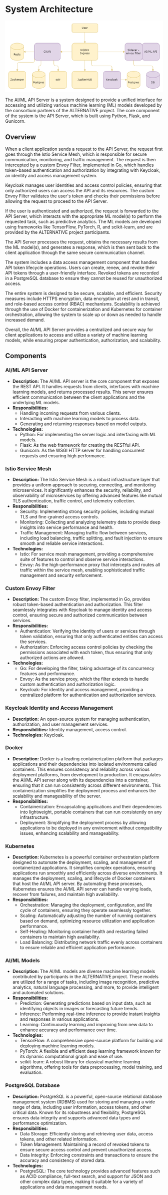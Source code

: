 # System Architecture

![System Architecture Diagram](system_architecture.png)

The AI/ML API Server is a system designed to provide a unified interface for accessing and utilizing various machine learning (ML) models developed by the consortium partners of the ALTERNATIVE project. The core component of the system is the API Server, which is built using Python, Flask, and Gunicorn.

## Overview

When a client application sends a request to the API Server, the request first goes through the Istio Service Mesh, which is responsible for secure communication, monitoring, and traffic management. The request is then intercepted by a custom Envoy Filter, implemented in Go, which handles token-based authentication and authorization by integrating with Keycloak, an identity and access management system.

Keycloak manages user identities and access control policies, ensuring that only authorized users can access the API and its resources. The custom Envoy Filter validates the user's token and checks their permissions before allowing the request to proceed to the API Server.

If the user is authenticated and authorized, the request is forwarded to the API Server, which interacts with the appropriate ML model(s) to perform the requested task, such as predictive analytics. The ML models are developed using frameworks like TensorFlow, PyTorch, R, and scikit-learn, and are provided by the ALTERNATIVE project participants.

The API Server processes the request, obtains the necessary results from the ML model(s), and generates a response, which is then sent back to the client application through the same secure communication channel.

The system includes a data access management component that handles API token lifecycle operations. Users can create, renew, and revoke their API tokens through a user-friendly interface. Revoked tokens are recorded in a PostgreSQL database to ensure they cannot be reused for unauthorized access.

The entire system is designed to be secure, scalable, and efficient. Security measures include HTTPS encryption, data encryption at rest and in transit, and role-based access control (RBAC) mechanisms. Scalability is achieved through the use of Docker for containerization and Kubernetes for container orchestration, allowing the system to scale up or down as needed to handle increased demand.

Overall, the AI/ML API Server provides a centralized and secure way for client applications to access and utilize a variety of machine learning models, while ensuring proper authentication, authorization, and scalability.

## Components

### AI/ML API Server

- **Description:** The AI/ML API server is the core component that exposes the REST API. It handles requests from clients, interfaces with machine learning models, and returns processed results. This server ensures efficient communication between the client applications and the underlying ML models.
- **Responsibilities:** 
    - Handling incoming requests from various clients.
    - Interacting with machine learning models to process data.
    - Generating and returning responses based on model outputs.
- **Technologies:** 
    - Python: For implementing the server logic and interfacing with ML models.
    - Flask: As the web framework for creating the RESTful API.
    - Gunicorn: As the WSGI HTTP server for handling concurrent requests and ensuring high performance.

### Istio Service Mesh

- **Description:** The Istio Service Mesh is a robust infrastructure layer that provides a uniform approach to securing, connecting, and monitoring microservices. It significantly enhances the security, reliability, and observability of microservices by offering advanced features like mutual TLS authentication, traffic control, and telemetry collection.
- **Responsibilities:**
    - Security: Implementing strong security policies, including mutual TLS and fine-grained access controls.
    - Monitoring: Collecting and analyzing telemetry data to provide deep insights into service performance and health.
    - Traffic Management: Managing traffic flow between services, including load balancing, traffic splitting, and fault injection to ensure smooth and reliable service interactions.
- **Technologies:**
    - Istio: For service mesh management, providing a comprehensive suite of features to control and observe service interactions.
    - Envoy: As the high-performance proxy that intercepts and routes all traffic within the service mesh, enabling sophisticated traffic management and security enforcement.

### Custom Envoy Filter

- **Description:** The custom Envoy filter, implemented in Go, provides robust token-based authentication and authorization. This filter seamlessly integrates with Keycloak to manage identity and access control, ensuring secure and authorized communication between services.
- **Responsibilities:** 
    - Authentication: Verifying the identity of users or services through token validation, ensuring that only authenticated entities can access the services.
    - Authorization: Enforcing access control policies by checking the permissions associated with each token, thus ensuring that only authorized actions are allowed.
- **Technologies:** 
    - Go: For developing the filter, taking advantage of its concurrency features and performance.
    - Envoy: As the service proxy, which the filter extends to handle custom authentication and authorization logic.
    - Keycloak: For identity and access management, providing a centralized platform for authentication and authorization services.

### Keycloak Identity and Access Management

- **Description:** An open-source system for managing authentication, authorization, and user management services.
- **Responsibilities:** Identity management, access control.
- **Technologies:** Keycloak.

<!-- ### CKAN Data Management Platform

- **Description:** CKAN is a powerful data management platform designed for publishing, sharing, and accessing data. It is integrated with the API server to handle access tokens and manage user permissions, ensuring secure and efficient data access and distribution.
- **Responsibilities:** 
    - Data Publishing: Enabling organizations to publish datasets, making them accessible to the public or specific user groups.
    - Data Sharing: Facilitating the sharing of data across different users and systems, promoting data reuse and collaboration.
    - Token Management: Handling the issuance, validation, and revocation of access tokens to secure API interactions.
    - User Permissions Management: Managing user roles and permissions to control access to data and functionalities within the platform.
- **Technologies:** 
    - CKAN: The core technology provides a comprehensive suite of features for data management, including a web-based interface for dataset management, an API for programmatic access, and extensions for customization.
    -->

### Docker

- **Description:** Docker is a leading containerization platform that packages applications and their dependencies into isolated environments called containers. This ensures consistency and reliability across various deployment platforms, from development to production. It encapsulates the AI/ML API server along with its dependencies into a container, ensuring that it can run consistently across different environments. This containerization simplifies the deployment process and enhances the scalability and manageability of the server.
- **Responsibilities:** 
    - Containerization: Encapsulating applications and their dependencies into lightweight, portable containers that can run consistently on any infrastructure.
    - Deployment: Simplifying the deployment process by allowing applications to be deployed in any environment without compatibility issues, enhancing scalability and manageability.

### Kubernetes

- **Description:** Kubernetes is a powerful container orchestration platform designed to automate the deployment, scaling, and management of containerized applications. It simplifies complex operations, ensuring applications run smoothly and efficiently across diverse environments. It manages the deployment, scaling, and lifecycle of Docker containers that host the AI/ML API server. By automating these processes, Kubernetes ensures the AI/ML API server can handle varying loads, recover from failures, and maintain high availability.
- **Responsibilities:** 
    - Orchestration: Managing the deployment, configuration, and life cycle of containers, ensuring they operate seamlessly together.
    - Scaling: Automatically adjusting the number of running containers based on demand, optimizing resource utilization and application performance.
    - Self-Healing: Monitoring container health and restarting failed containers to maintain high availability.
    - Load Balancing: Distributing network traffic evenly across containers to ensure reliable and efficient application performance.

### AI/ML Models

- **Description:** The AI/ML models are diverse machine learning models contributed by participants in the ALTERNATIVE project. These models are utilized for a range of tasks, including image recognition, predictive analytics, natural language processing, and more, to provide intelligent and automated solutions.
- **Responsibilities:** 
    - Prediction: Generating predictions based on input data, such as identifying objects in images or forecasting future trends.
    - Inference: Performing real-time inference to provide instant insights and responses in various applications.
    - Learning: Continuously learning and improving from new data to enhance accuracy and performance over time.
- **Technologies:** 
    - TensorFlow: A comprehensive open-source platform for building and deploying machine learning models.
    - PyTorch: A flexible and efficient deep learning framework known for its dynamic computational graph and ease of use.
    - scikit-learn: A robust library for classical machine learning algorithms, offering tools for data preprocessing, model training, and evaluation.

### PostgreSQL Database

- **Description:** PostgreSQL is a powerful, open-source relational database management system (RDBMS) used for storing and managing a wide range of data, including user information, access tokens, and other critical data. Known for its robustness and flexibility, PostgreSQL ensures data integrity and supports advanced data types and performance optimization.
- **Responsibilities:** 
    - Data Storage: Efficiently storing and retrieving user data, access tokens, and other related information.
    - Token Management: Maintaining a record of revoked tokens to ensure secure access control and prevent unauthorized access.
    - Data Integrity: Enforcing constraints and transactions to ensure the accuracy and consistency of stored data.
- **Technologies:** 
    - PostgreSQL: The core technology provides advanced features such as ACID compliance, full-text search, and support for JSON and other complex data types, making it suitable for a variety of applications and data management needs.